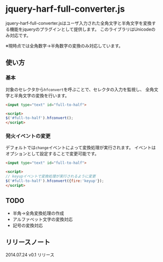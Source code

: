 # jquery-harf-full-converter.js

jquery-harf-full-converter.jsはユーザ入力された全角文字と半角文字を変換する機能をjqueryのプラグインとして提供します。
このライブラリはUnicodeのみ対応です。

※現時点では全角数字→半角数字の変換のみ対応しています。

## 使い方

### 基本

対象のセレクタから`hfconvert`を呼ぶことで、セレクタの入力を監視し、
全角文字と半角文字の変換を行います。

```html
<input type="text" id="full-to-half">

<script>
$('#full-to-half').hfconvert();
</script>
```

### 発火イベントの変更

デフォルトでは`change`イベントによって変換処理が実行されます。
イベントはオプションとして設定することで変更可能です。

```html
<input type="text" id="full-to-half">

<script>
// keyupイベントで変換処理が実行されるように変更
$('#full-to-half').hfconvert({fire:'keyup'});
</script>
```

## TODO

* 半角→全角変換処理の作成
* アルファベット文字の変換対応
* 記号の変換対応

## リリースノート

2014.07.24 v0.1 リリース
